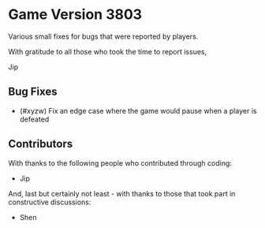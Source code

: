 # Game Version 3803 

Various small fixes for bugs that were reported by players.

With gratitude to all those who took the time to report issues,

Jip

## Bug Fixes

- (#xyzw) Fix an edge case where the game would pause when a player is defeated

## Contributors

With thanks to the following people who contributed through coding:

- Jip

And, last but certainly not least - with thanks to those that took part in constructive discussions:

- Shen
